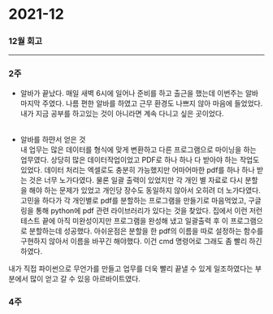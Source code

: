 # 2021-12

### 12월 회고

---

### 2주

- 알바가 끝났다.
  매일 새벽 6시에 일어나 준비를 하고 출근을 했는데 이번주는 알바 마지막 주였다. 나름 편한 알바를 하였고 근무 환경도 나쁘지 않아 마음에 들었었다. 내가 지금 공부를 하고있는 것이 아니라면 계속 다니고 싶은 곳이었다. </br></br>

- 알바를 하먄서 얻은 것 </br>
  내 업무는 많은 데이터를 형식에 맞게 변환하고 다른 프로그램으로 마이닝을 하는 업무였다. 상당히 많은 데이터작업이었고 PDF로 하나 하나 다 받아야 하는 작업도 있었다. 데이터 처리는 엑셀로도 충분히 가능했지만 어마어마한 pdf를 하나 하나 받는 것은 너무 노가다였다. 물론 일괄 출력이 있었지만 각 개인 별 자료로 다시 분할을 해야 하는 문제가 있었고 개인당 장수도 동일하지 않아서 오히려 더 노가다였다.
  고민을 하다가 각 개인별로 pdf를 분할하는 프로그램을 만들기로 마음먹었고, 구글링을 통해 python에 pdf 관련 라이브러리가 있다는 것을 찾았다. 집에서 이런 저런 테스트 끝에 아직 미완성이지만 프로그램을 완성해 냈고 일괄출력 후 이 프로그램으로 분할하는데 성공했다. 아쉬운점은 분할을 한 pdf의 이름을 따로 설정하는 함수를 구현하지 않아서 이름을 바꾸긴 해야했다. 이건 cmd 명령어로 그래도 좀 빨리 하긴 하였다.

내가 직접 파이썬으로 무언가를 만들고 업무를 더욱 빨리 끝낼 수 있게 일조하였다는 부분에서 많이 얻고 갈 수 있응 아르바이트였다.

### 4주
